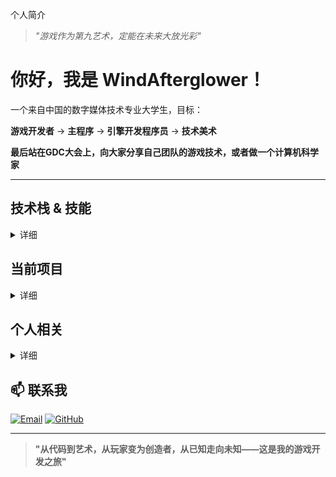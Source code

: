 
个人简介

> *"游戏作为第九艺术，定能在未来大放光彩"*

#  你好，我是 WindAfterglower！

一个来自中国的数字媒体技术专业大学生，目标：

**游戏开发者** → **主程序** → **引擎开发程序员** → **技术美术**

**最后站在GDC大会上，向大家分享自己团队的游戏技术，或者做一个计算机科学家**



---

##  技术栈 & 技能
<details><summary>详细</summary>
  
### **编程语言**
![C#](https://img.shields.io/badge/C%23-239120?style=for-the-badge&logo=c-sharp&logoColor=white)
![C++](https://img.shields.io/badge/C%2B%2B-00599C?style=for-the-badge&logo=c%2B%2B&logoColor=white)
![TypeScript](https://img.shields.io/badge/TypeScript-007ACC?style=for-the-badge&logo=typescript&logoColor=white)
![Lua](https://img.shields.io/badge/Lua-2C2D72?style=for-the-badge&logo=lua&logoColor=white)

### **游戏引擎 & 框架**
![Unity](https://img.shields.io/badge/Unity-100000?style=for-the-badge&logo=unity&logoColor=white)
![Unreal Engine](https://img.shields.io/badge/Unreal%20Engine-0E1128?style=for-the-badge&logo=unrealengine&logoColor=white)
![XFGameFramework](https://img.shields.io/badge/XFGameFramework-FF6B00?style=for-the-badge&logo=unity&logoColor=white)
</details>



##  当前项目

<details><summary>详细</summary>
###  **[XFGameFramework 实践](https://github.com/WindAfterglower/WitchTrial)**
正在深度使用并学习 [XFGameFramework](https://gitee.com/xianfengkeji/XFGameFramework) 开源游戏框架

###  **[个人游戏框架开发](https://github.com/WindAfterglower/UnityFramerwork)**
基于实战经验，正在整合开发属于自己的游戏框架
</details>

## 个人相关

<details><summary>详细</summary>

###  兴趣领域

-  **图形渲染技术**
-  **游戏开发架构**
-  **计算机硬件 & 装机**
-  **数字绘画** (计划学习)
-  **三维特效与渲染** (未来方向)

---

###  个人生活

**爱好：**
-  游戏体验与分析
-  跑步健身
-  硬件装机达人

**信念：**
> 坚信中国3A游戏必将崛起，致力于通过技术创新推动游戏艺术发展

</details>

## 📫 联系我

[![Email](https://img.shields.io/badge/Email-WindAfterglower@yeah.net-D14836?style=for-the-badge&logo=gmail&logoColor=white)](mailto:WindAfterglower@yeah.net)
[![GitHub](https://img.shields.io/badge/GitHub-WindAfterglower-181717?style=for-the-badge&logo=github&logoColor=white)](https://github.com/WindAfterglower)

---

> **"从代码到艺术，从玩家变为创造者，从已知走向未知——这是我的游戏开发之旅"**
